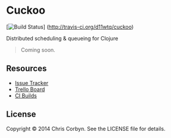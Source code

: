 # Cuckoo

[![Build Status](https://secure.travis-ci.org/d11wtq/cuckoo.png?branch=master)]
(http://travis-ci.org/d11wtq/cuckoo)

Distributed scheduling &amp; queueing for Clojure

> Coming soon.

## Resources

  * [Issue Tracker](https://github.com/d11wtq/cuckoo/issues)
  * [Trello Board](https://trello.com/b/NNUNObF1/cuckoo)
  * [CI Builds](http://travis-ci.org/d11wtq/cuckoo)


## License

Copyright © 2014 Chris Corbyn. See the LICENSE file for details.
